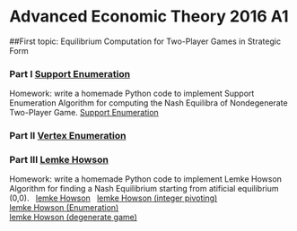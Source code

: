 # Advanced Economic Theory 2016 A1
##First topic: Equilibrium Computation for Two-Player Games in Strategic Form
### Part I [Support Enumeration](http://www.oyama.e.u-tokyo.ac.jp/theory16/vonStengel07_1.pdf)
Homework: write a homemade Python code to implement Support Enumeration Algorithm for computing the Nash Equilibra of Nondegenerate Two-Player Game. [Support Enumeration](http://nbviewer.jupyter.org/github/shizejin/theory16HW/blob/master/Support%20Enumeration%20%28for%20Nondegenerate%20Games%29.ipynb)
### Part II [Vertex Enumeration](http://www.oyama.e.u-tokyo.ac.jp/theory16/vonStengel07_3.pdf)
### Part III [Lemke Howson](http://www.oyama.e.u-tokyo.ac.jp/theory16/vonStengel07_3.pdf)
Homework: write a homemade Python code to implement Lemke Howson Algorithm for finding a Nash Equilibrium starting from atificial equilibrium (0,0).   
[lemke Howson](http://nbviewer.jupyter.org/github/shizejin/theory16HW/blob/master/Lemke%20Howson.ipynb)   
[lemke Howson (integer pivoting)](http://nbviewer.jupyter.org/github/shizejin/theory16HW/blob/master/Lemke%20Howson%20%28Integer%20Pivoting%29.ipynb)  
[lemke Howson (Enumeration)](http://nbviewer.jupyter.org/github/shizejin/theory16HW/blob/master/Lemke%20Howson%20%28find%20all%20NEs%20that%20can%20be%20reached%29.ipynb)  
[lemke Howson (degenerate game)](http://nbviewer.jupyter.org/github/shizejin/theory16HW/blob/master/Lemke%20Howson%20%28degenerate%20game%29.ipynb)
